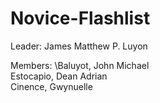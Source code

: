 # Novice-Flashlist

Leader: James Matthew P. Luyon

Members: \Baluyot, John Michael \
         Estocapio, Dean Adrian \
         Cinence, Gwynuelle 
